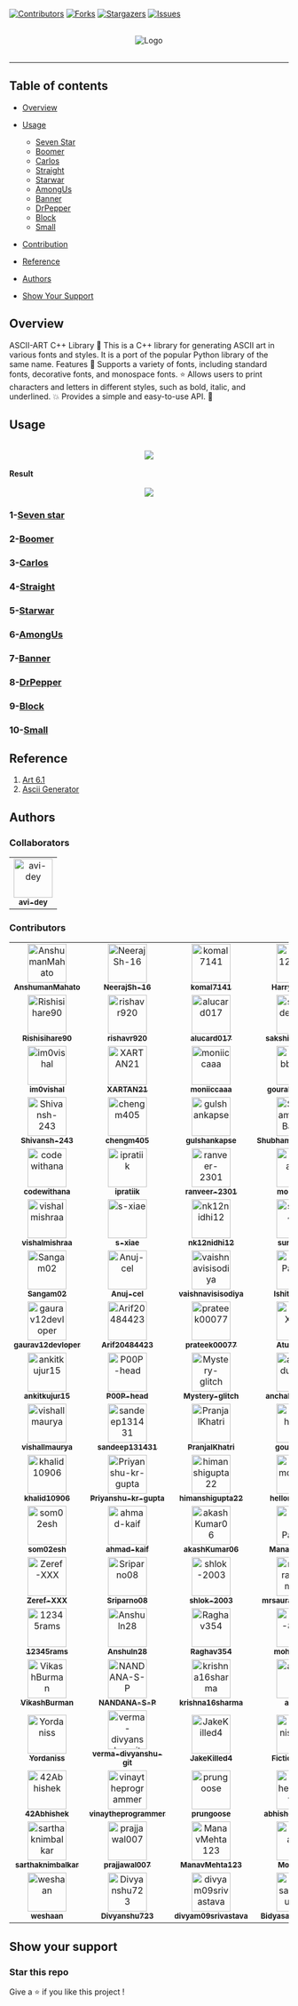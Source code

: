 [![Contributors](https://img.shields.io/github/contributors/codewithnick/ascii-art.svg?style=for-the-badge)](https://github.com/codewithnick/ascii-art/graphs/contributors)
[![Forks](https://img.shields.io/github/forks/codewithnick/ascii-art.svg?style=for-the-badge)](https://github.com/codewithnick/ascii-art/network/members)
[![Stargazers](https://img.shields.io/github/stars/codewithnick/ascii-art.svg?style=for-the-badge)](https://github.com/codewithnick/ascii-art/stargazers)
[![Issues](https://img.shields.io/github/issues/codewithnick/ascii-art.svg?style=for-the-badge)](https://github.com/codewithnick/ascii-art/issues)

<div>
	<br/>
</div>

<div align="center">
<img src="./logo (1).png" alt="Logo">
<br/>
<br/>

</div>

---

## Table of contents

- [Overview](https://github.com/codewithnick/ascii-art#overview)
- [Usage](https://github.com/codewithnick/ascii-art#Usage)

  - [Seven Star](https://github.com/codewithnick/ascii-art#1-Seven-Star)
  - [Boomer](https://github.com/codewithnick/ascii-art#2-Boomer)
  - [Carlos](https://github.com/codewithnick/ascii-art#3-Carlos)
  - [Straight](https://github.com/codewithnick/ascii-art#4-Straight)
  - [Starwar](https://github.com/codewithnick/ascii-art#5-Starwar)
  - [AmongUs](https://github.com/codewithnick/ascii-art#6-AmongUs)
  - [Banner](https://github.com/codewithnick/ascii-art#7-Banner)
  - [DrPepper](https://github.com/codewithnick/ascii-art#8-DrPepper)
  - [Block](https://github.com/codewithnick/ascii-art#9-Block)
  - [Small](https://github.com/codewithnick/ascii-art#10-Small)

- [Contribution](https://github.com/codewithnick/ascii-art/blob/main/CONTRIBUTING.md)
- [Reference](https://github.com/codewithnick/ascii-art#Reference)
- [Authors](https://github.com/codewithnick/ascii-art#Authors)
- [Show Your Support](https://github.com/codewithnick/ascii-art#Show-your-support)

## Overview

ASCII-ART C++ Library 🚀 This is a C++ library for generating ASCII art in various fonts and styles. It is a port of the popular Python library of the same name.
Features 🎉 Supports a variety of fonts, including standard fonts, decorative fonts, and monospace fonts. ⭐ Allows users to print characters and letters in different styles, such as bold, italic, and underlined. 💥 Provides a simple and easy-to-use API. 🔨

## Usage

<br/>
<div align="center">
<img src="./sample.gif">
</div>
<br/>
<strong>Result</strong>
<br/>
<br/>

<div align="center">
<img src="./7star-result.png">
</div>

### 1-[Seven star](./Fonts/SevenStar/sevenstar.md)

### 2-[Boomer](./Fonts/Boomer/boomer.md)

### 3-[Carlos](./Fonts/carlos/carlos.md)

### 4-[Straight](./Fonts/Straight/straight.md)

### 5-[Starwar](./Fonts/starwar/starwar.md)

### 6-[AmongUs](./Fonts/amongus/amongus.md)

### 7-[Banner](./Fonts/banner/banner.md)

### 8-[DrPepper](./Fonts/drpepper/drpepper.md)

### 9-[Block](./Fonts/block/block.md)

### 10-[Small](./Fonts/small/small.md)

## Reference

1. [Art 6.1](https://pypi.org/project/art/)
2. [Ascii Generator](https://ascii-generator.site/t/)

## Authors

### Collaborators

<!-- readme: collaborators -start -->
<table>
<tr>
    <td align="center">
        <a href="https://github.com/avi-dey">
            <img src="https://avatars.githubusercontent.com/u/97702087?v=4" width="70;" alt="avi-dey"/>
            <br />
            <sub><b>avi-dey</b></sub>
        </a>
    </td></tr>
</table>
<!-- readme: collaborators -end -->

### Contributors

<!-- readme: contributors,codewithnick/-,vkumar8192449/-,vishu567/-,sachinkumar911/-,AnshumanMahato/- -start -->
<table>
<tr>
    <td align="center">
        <a href="https://github.com/AnshumanMahato">
            <img src="https://avatars.githubusercontent.com/u/58422570?v=4" width="70;" alt="AnshumanMahato"/>
            <br />
            <sub><b>AnshumanMahato</b></sub>
        </a>
    </td>
    <td align="center">
        <a href="https://github.com/NeerajSh-16">
            <img src="https://avatars.githubusercontent.com/u/144585755?v=4" width="70;" alt="NeerajSh-16"/>
            <br />
            <sub><b>NeerajSh-16</b></sub>
        </a>
    </td>
    <td align="center">
        <a href="https://github.com/komal7141">
            <img src="https://avatars.githubusercontent.com/u/75818108?v=4" width="70;" alt="komal7141"/>
            <br />
            <sub><b>komal7141</b></sub>
        </a>
    </td>
    <td align="center">
        <a href="https://github.com/Harry121199">
            <img src="https://avatars.githubusercontent.com/u/117886160?v=4" width="70;" alt="Harry121199"/>
            <br />
            <sub><b>Harry121199</b></sub>
        </a>
    </td>
    <td align="center">
        <a href="https://github.com/jlewismith">
            <img src="https://avatars.githubusercontent.com/u/36462205?v=4" width="70;" alt="jlewismith"/>
            <br />
            <sub><b>jlewismith</b></sub>
        </a>
    </td>
    <td align="center">
        <a href="https://github.com/nakul-py">
            <img src="https://avatars.githubusercontent.com/u/173621577?v=4" width="70;" alt="nakul-py"/>
            <br />
            <sub><b>nakul-py</b></sub>
        </a>
    </td></tr>
<tr>
    <td align="center">
        <a href="https://github.com/Rishisihare90">
            <img src="https://avatars.githubusercontent.com/u/146431939?v=4" width="70;" alt="Rishisihare90"/>
            <br />
            <sub><b>Rishisihare90</b></sub>
        </a>
    </td>
    <td align="center">
        <a href="https://github.com/rishavr920">
            <img src="https://avatars.githubusercontent.com/u/59284650?v=4" width="70;" alt="rishavr920"/>
            <br />
            <sub><b>rishavr920</b></sub>
        </a>
    </td>
    <td align="center">
        <a href="https://github.com/alucard017">
            <img src="https://avatars.githubusercontent.com/u/76940364?v=4" width="70;" alt="alucard017"/>
            <br />
            <sub><b>alucard017</b></sub>
        </a>
    </td>
    <td align="center">
        <a href="https://github.com/sakshidewangan">
            <img src="https://avatars.githubusercontent.com/u/148685066?v=4" width="70;" alt="sakshidewangan"/>
            <br />
            <sub><b>sakshidewangan</b></sub>
        </a>
    </td>
    <td align="center">
        <a href="https://github.com/PRIYANSHU210021">
            <img src="https://avatars.githubusercontent.com/u/72849822?v=4" width="70;" alt="PRIYANSHU210021"/>
            <br />
            <sub><b>PRIYANSHU210021</b></sub>
        </a>
    </td>
    <td align="center">
        <a href="https://github.com/Sukriti-Rai">
            <img src="https://avatars.githubusercontent.com/u/144582008?v=4" width="70;" alt="Sukriti-Rai"/>
            <br />
            <sub><b>Sukriti-Rai</b></sub>
        </a>
    </td></tr>
<tr>
    <td align="center">
        <a href="https://github.com/im0vishal">
            <img src="https://avatars.githubusercontent.com/u/127092820?v=4" width="70;" alt="im0vishal"/>
            <br />
            <sub><b>im0vishal</b></sub>
        </a>
    </td>
    <td align="center">
        <a href="https://github.com/XARTAN21">
            <img src="https://avatars.githubusercontent.com/u/124522194?v=4" width="70;" alt="XARTAN21"/>
            <br />
            <sub><b>XARTAN21</b></sub>
        </a>
    </td>
    <td align="center">
        <a href="https://github.com/moniiccaaa">
            <img src="https://avatars.githubusercontent.com/u/144622019?v=4" width="70;" alt="moniiccaaa"/>
            <br />
            <sub><b>moniiccaaa</b></sub>
        </a>
    </td>
    <td align="center">
        <a href="https://github.com/gourabbistu089">
            <img src="https://avatars.githubusercontent.com/u/144556159?v=4" width="70;" alt="gourabbistu089"/>
            <br />
            <sub><b>gourabbistu089</b></sub>
        </a>
    </td>
    <td align="center">
        <a href="https://github.com/J-Madhusmita">
            <img src="https://avatars.githubusercontent.com/u/144529416?v=4" width="70;" alt="J-Madhusmita"/>
            <br />
            <sub><b>J-Madhusmita</b></sub>
        </a>
    </td>
    <td align="center">
        <a href="https://github.com/abhay5624">
            <img src="https://avatars.githubusercontent.com/u/77601553?v=4" width="70;" alt="abhay5624"/>
            <br />
            <sub><b>abhay5624</b></sub>
        </a>
    </td></tr>
<tr>
    <td align="center">
        <a href="https://github.com/Shivansh-243">
            <img src="https://avatars.githubusercontent.com/u/125989942?v=4" width="70;" alt="Shivansh-243"/>
            <br />
            <sub><b>Shivansh-243</b></sub>
        </a>
    </td>
    <td align="center">
        <a href="https://github.com/chengm405">
            <img src="https://avatars.githubusercontent.com/u/146371159?v=4" width="70;" alt="chengm405"/>
            <br />
            <sub><b>chengm405</b></sub>
        </a>
    </td>
    <td align="center">
        <a href="https://github.com/gulshankapse">
            <img src="https://avatars.githubusercontent.com/u/144792381?v=4" width="70;" alt="gulshankapse"/>
            <br />
            <sub><b>gulshankapse</b></sub>
        </a>
    </td>
    <td align="center">
        <a href="https://github.com/ShubhamJatavBankai">
            <img src="https://avatars.githubusercontent.com/u/144593198?v=4" width="70;" alt="ShubhamJatavBankai"/>
            <br />
            <sub><b>ShubhamJatavBankai</b></sub>
        </a>
    </td>
    <td align="center">
        <a href="https://github.com/RITIK-DEVOLOPER">
            <img src="https://avatars.githubusercontent.com/u/123798093?v=4" width="70;" alt="RITIK-DEVOLOPER"/>
            <br />
            <sub><b>RITIK-DEVOLOPER</b></sub>
        </a>
    </td>
    <td align="center">
        <a href="https://github.com/AlexWeb07">
            <img src="https://avatars.githubusercontent.com/u/93365089?v=4" width="70;" alt="AlexWeb07"/>
            <br />
            <sub><b>AlexWeb07</b></sub>
        </a>
    </td></tr>
<tr>
    <td align="center">
        <a href="https://github.com/codewithana">
            <img src="https://avatars.githubusercontent.com/u/144683532?v=4" width="70;" alt="codewithana"/>
            <br />
            <sub><b>codewithana</b></sub>
        </a>
    </td>
    <td align="center">
        <a href="https://github.com/ipratiik">
            <img src="https://avatars.githubusercontent.com/u/135964490?v=4" width="70;" alt="ipratiik"/>
            <br />
            <sub><b>ipratiik</b></sub>
        </a>
    </td>
    <td align="center">
        <a href="https://github.com/ranveer-2301">
            <img src="https://avatars.githubusercontent.com/u/144588990?v=4" width="70;" alt="ranveer-2301"/>
            <br />
            <sub><b>ranveer-2301</b></sub>
        </a>
    </td>
    <td align="center">
        <a href="https://github.com/mohdadil1">
            <img src="https://avatars.githubusercontent.com/u/39762134?v=4" width="70;" alt="mohdadil1"/>
            <br />
            <sub><b>mohdadil1</b></sub>
        </a>
    </td>
    <td align="center">
        <a href="https://github.com/Stunner33">
            <img src="https://avatars.githubusercontent.com/u/127297054?v=4" width="70;" alt="Stunner33"/>
            <br />
            <sub><b>Stunner33</b></sub>
        </a>
    </td>
    <td align="center">
        <a href="https://github.com/pronajit">
            <img src="https://avatars.githubusercontent.com/u/98771979?v=4" width="70;" alt="pronajit"/>
            <br />
            <sub><b>pronajit</b></sub>
        </a>
    </td></tr>
<tr>
    <td align="center">
        <a href="https://github.com/vishalmishraa">
            <img src="https://avatars.githubusercontent.com/u/64027486?v=4" width="70;" alt="vishalmishraa"/>
            <br />
            <sub><b>vishalmishraa</b></sub>
        </a>
    </td>
    <td align="center">
        <a href="https://github.com/s-xiae">
            <img src="https://avatars.githubusercontent.com/u/146371043?v=4" width="70;" alt="s-xiae"/>
            <br />
            <sub><b>s-xiae</b></sub>
        </a>
    </td>
    <td align="center">
        <a href="https://github.com/nk12nidhi12">
            <img src="https://avatars.githubusercontent.com/u/126282502?v=4" width="70;" alt="nk12nidhi12"/>
            <br />
            <sub><b>nk12nidhi12</b></sub>
        </a>
    </td>
    <td align="center">
        <a href="https://github.com/suraj2402">
            <img src="https://avatars.githubusercontent.com/u/143193265?v=4" width="70;" alt="suraj2402"/>
            <br />
            <sub><b>suraj2402</b></sub>
        </a>
    </td>
    <td align="center">
        <a href="https://github.com/smedha99">
            <img src="https://avatars.githubusercontent.com/u/144618806?v=4" width="70;" alt="smedha99"/>
            <br />
            <sub><b>smedha99</b></sub>
        </a>
    </td>
    <td align="center">
        <a href="https://github.com/Bhargava-1103">
            <img src="https://avatars.githubusercontent.com/u/109221234?v=4" width="70;" alt="Bhargava-1103"/>
            <br />
            <sub><b>Bhargava-1103</b></sub>
        </a>
    </td></tr>
<tr>
    <td align="center">
        <a href="https://github.com/Sangam02">
            <img src="https://avatars.githubusercontent.com/u/88871936?v=4" width="70;" alt="Sangam02"/>
            <br />
            <sub><b>Sangam02</b></sub>
        </a>
    </td>
    <td align="center">
        <a href="https://github.com/Anuj-cel">
            <img src="https://avatars.githubusercontent.com/u/143423699?v=4" width="70;" alt="Anuj-cel"/>
            <br />
            <sub><b>Anuj-cel</b></sub>
        </a>
    </td>
    <td align="center">
        <a href="https://github.com/vaishnavisisodiya">
            <img src="https://avatars.githubusercontent.com/u/125583860?v=4" width="70;" alt="vaishnavisisodiya"/>
            <br />
            <sub><b>vaishnavisisodiya</b></sub>
        </a>
    </td>
    <td align="center">
        <a href="https://github.com/IshitaPathak">
            <img src="https://avatars.githubusercontent.com/u/75848598?v=4" width="70;" alt="IshitaPathak"/>
            <br />
            <sub><b>IshitaPathak</b></sub>
        </a>
    </td>
    <td align="center">
        <a href="https://github.com/aryantanwarr">
            <img src="https://avatars.githubusercontent.com/u/91049545?v=4" width="70;" alt="aryantanwarr"/>
            <br />
            <sub><b>aryantanwarr</b></sub>
        </a>
    </td>
    <td align="center">
        <a href="https://github.com/Odin5133">
            <img src="https://avatars.githubusercontent.com/u/96405127?v=4" width="70;" alt="Odin5133"/>
            <br />
            <sub><b>Odin5133</b></sub>
        </a>
    </td></tr>
<tr>
    <td align="center">
        <a href="https://github.com/gaurav12devloper">
            <img src="https://avatars.githubusercontent.com/u/55048950?v=4" width="70;" alt="gaurav12devloper"/>
            <br />
            <sub><b>gaurav12devloper</b></sub>
        </a>
    </td>
    <td align="center">
        <a href="https://github.com/Arif20484423">
            <img src="https://avatars.githubusercontent.com/u/76733190?v=4" width="70;" alt="Arif20484423"/>
            <br />
            <sub><b>Arif20484423</b></sub>
        </a>
    </td>
    <td align="center">
        <a href="https://github.com/prateek00077">
            <img src="https://avatars.githubusercontent.com/u/147089488?v=4" width="70;" alt="prateek00077"/>
            <br />
            <sub><b>prateek00077</b></sub>
        </a>
    </td>
    <td align="center">
        <a href="https://github.com/Atul-Xalxo">
            <img src="https://avatars.githubusercontent.com/u/144574009?v=4" width="70;" alt="Atul-Xalxo"/>
            <br />
            <sub><b>Atul-Xalxo</b></sub>
        </a>
    </td>
    <td align="center">
        <a href="https://github.com/rudra-iitm">
            <img src="https://avatars.githubusercontent.com/u/120119520?v=4" width="70;" alt="rudra-iitm"/>
            <br />
            <sub><b>rudra-iitm</b></sub>
        </a>
    </td>
    <td align="center">
        <a href="https://github.com/itsAbhishekpatel01">
            <img src="https://avatars.githubusercontent.com/u/144606330?v=4" width="70;" alt="itsAbhishekpatel01"/>
            <br />
            <sub><b>itsAbhishekpatel01</b></sub>
        </a>
    </td></tr>
<tr>
    <td align="center">
        <a href="https://github.com/ankitkujur15">
            <img src="https://avatars.githubusercontent.com/u/144579619?v=4" width="70;" alt="ankitkujur15"/>
            <br />
            <sub><b>ankitkujur15</b></sub>
        </a>
    </td>
    <td align="center">
        <a href="https://github.com/P00P-head">
            <img src="https://avatars.githubusercontent.com/u/75832051?v=4" width="70;" alt="P00P-head"/>
            <br />
            <sub><b>P00P-head</b></sub>
        </a>
    </td>
    <td align="center">
        <a href="https://github.com/Mystery-glitch">
            <img src="https://avatars.githubusercontent.com/u/129242366?v=4" width="70;" alt="Mystery-glitch"/>
            <br />
            <sub><b>Mystery-glitch</b></sub>
        </a>
    </td>
    <td align="center">
        <a href="https://github.com/anchaldubey123">
            <img src="https://avatars.githubusercontent.com/u/146623031?v=4" width="70;" alt="anchaldubey123"/>
            <br />
            <sub><b>anchaldubey123</b></sub>
        </a>
    </td>
    <td align="center">
        <a href="https://github.com/choidf">
            <img src="https://avatars.githubusercontent.com/u/39011839?v=4" width="70;" alt="choidf"/>
            <br />
            <sub><b>choidf</b></sub>
        </a>
    </td>
    <td align="center">
        <a href="https://github.com/shivamgupta1990">
            <img src="https://avatars.githubusercontent.com/u/146575102?v=4" width="70;" alt="shivamgupta1990"/>
            <br />
            <sub><b>shivamgupta1990</b></sub>
        </a>
    </td></tr>
<tr>
    <td align="center">
        <a href="https://github.com/vishallmaurya">
            <img src="https://avatars.githubusercontent.com/u/115442999?v=4" width="70;" alt="vishallmaurya"/>
            <br />
            <sub><b>vishallmaurya</b></sub>
        </a>
    </td>
    <td align="center">
        <a href="https://github.com/sandeep131431">
            <img src="https://avatars.githubusercontent.com/u/146765506?v=4" width="70;" alt="sandeep131431"/>
            <br />
            <sub><b>sandeep131431</b></sub>
        </a>
    </td>
    <td align="center">
        <a href="https://github.com/PranjalKhatri">
            <img src="https://avatars.githubusercontent.com/u/68675142?v=4" width="70;" alt="PranjalKhatri"/>
            <br />
            <sub><b>PranjalKhatri</b></sub>
        </a>
    </td>
    <td align="center">
        <a href="https://github.com/gourshabrg">
            <img src="https://avatars.githubusercontent.com/u/143959353?v=4" width="70;" alt="gourshabrg"/>
            <br />
            <sub><b>gourshabrg</b></sub>
        </a>
    </td>
    <td align="center">
        <a href="https://github.com/Kranti-Kumar">
            <img src="https://avatars.githubusercontent.com/u/110877347?v=4" width="70;" alt="Kranti-Kumar"/>
            <br />
            <sub><b>Kranti-Kumar</b></sub>
        </a>
    </td>
    <td align="center">
        <a href="https://github.com/jonbrohauge">
            <img src="https://avatars.githubusercontent.com/u/9496731?v=4" width="70;" alt="jonbrohauge"/>
            <br />
            <sub><b>jonbrohauge</b></sub>
        </a>
    </td></tr>
<tr>
    <td align="center">
        <a href="https://github.com/khalid10906">
            <img src="https://avatars.githubusercontent.com/u/123804294?v=4" width="70;" alt="khalid10906"/>
            <br />
            <sub><b>khalid10906</b></sub>
        </a>
    </td>
    <td align="center">
        <a href="https://github.com/Priyanshu-kr-gupta">
            <img src="https://avatars.githubusercontent.com/u/114975117?v=4" width="70;" alt="Priyanshu-kr-gupta"/>
            <br />
            <sub><b>Priyanshu-kr-gupta</b></sub>
        </a>
    </td>
    <td align="center">
        <a href="https://github.com/himanshigupta22">
            <img src="https://avatars.githubusercontent.com/u/146530350?v=4" width="70;" alt="himanshigupta22"/>
            <br />
            <sub><b>himanshigupta22</b></sub>
        </a>
    </td>
    <td align="center">
        <a href="https://github.com/hellomohit722">
            <img src="https://avatars.githubusercontent.com/u/146608079?v=4" width="70;" alt="hellomohit722"/>
            <br />
            <sub><b>hellomohit722</b></sub>
        </a>
    </td>
    <td align="center">
        <a href="https://github.com/miragearush">
            <img src="https://avatars.githubusercontent.com/u/80736891?v=4" width="70;" alt="miragearush"/>
            <br />
            <sub><b>miragearush</b></sub>
        </a>
    </td>
    <td align="center">
        <a href="https://github.com/Bhaveshgupta00">
            <img src="https://avatars.githubusercontent.com/u/144594778?v=4" width="70;" alt="Bhaveshgupta00"/>
            <br />
            <sub><b>Bhaveshgupta00</b></sub>
        </a>
    </td></tr>
<tr>
    <td align="center">
        <a href="https://github.com/som02esh">
            <img src="https://avatars.githubusercontent.com/u/106095040?v=4" width="70;" alt="som02esh"/>
            <br />
            <sub><b>som02esh</b></sub>
        </a>
    </td>
    <td align="center">
        <a href="https://github.com/ahmad-kaif">
            <img src="https://avatars.githubusercontent.com/u/113821761?v=4" width="70;" alt="ahmad-kaif"/>
            <br />
            <sub><b>ahmad-kaif</b></sub>
        </a>
    </td>
    <td align="center">
        <a href="https://github.com/akashKumar06">
            <img src="https://avatars.githubusercontent.com/u/117292434?v=4" width="70;" alt="akashKumar06"/>
            <br />
            <sub><b>akashKumar06</b></sub>
        </a>
    </td>
    <td align="center">
        <a href="https://github.com/Manas-Pathak">
            <img src="https://avatars.githubusercontent.com/u/97400024?v=4" width="70;" alt="Manas-Pathak"/>
            <br />
            <sub><b>Manas-Pathak</b></sub>
        </a>
    </td>
    <td align="center">
        <a href="https://github.com/pris01">
            <img src="https://avatars.githubusercontent.com/u/70049327?v=4" width="70;" alt="pris01"/>
            <br />
            <sub><b>pris01</b></sub>
        </a>
    </td>
    <td align="center">
        <a href="https://github.com/ben-dh3">
            <img src="https://avatars.githubusercontent.com/u/105418802?v=4" width="70;" alt="ben-dh3"/>
            <br />
            <sub><b>ben-dh3</b></sub>
        </a>
    </td></tr>
<tr>
    <td align="center">
        <a href="https://github.com/Zeref-XXX">
            <img src="https://avatars.githubusercontent.com/u/72185317?v=4" width="70;" alt="Zeref-XXX"/>
            <br />
            <sub><b>Zeref-XXX</b></sub>
        </a>
    </td>
    <td align="center">
        <a href="https://github.com/Sriparno08">
            <img src="https://avatars.githubusercontent.com/u/89148144?v=4" width="70;" alt="Sriparno08"/>
            <br />
            <sub><b>Sriparno08</b></sub>
        </a>
    </td>
    <td align="center">
        <a href="https://github.com/shlok-2003">
            <img src="https://avatars.githubusercontent.com/u/103599796?v=4" width="70;" alt="shlok-2003"/>
            <br />
            <sub><b>shlok-2003</b></sub>
        </a>
    </td>
    <td align="center">
        <a href="https://github.com/mrsaurabhnamdev">
            <img src="https://avatars.githubusercontent.com/u/134042923?v=4" width="70;" alt="mrsaurabhnamdev"/>
            <br />
            <sub><b>mrsaurabhnamdev</b></sub>
        </a>
    </td>
    <td align="center">
        <a href="https://github.com/LeenaMondal01">
            <img src="https://avatars.githubusercontent.com/u/146467319?v=4" width="70;" alt="LeenaMondal01"/>
            <br />
            <sub><b>LeenaMondal01</b></sub>
        </a>
    </td>
    <td align="center">
        <a href="https://github.com/avi-dey">
            <img src="https://avatars.githubusercontent.com/u/97702087?v=4" width="70;" alt="avi-dey"/>
            <br />
            <sub><b>avi-dey</b></sub>
        </a>
    </td></tr>
<tr>
    <td align="center">
        <a href="https://github.com/12345rams">
            <img src="https://avatars.githubusercontent.com/u/132057037?v=4" width="70;" alt="12345rams"/>
            <br />
            <sub><b>12345rams</b></sub>
        </a>
    </td>
    <td align="center">
        <a href="https://github.com/Anshuln28">
            <img src="https://avatars.githubusercontent.com/u/146530516?v=4" width="70;" alt="Anshuln28"/>
            <br />
            <sub><b>Anshuln28</b></sub>
        </a>
    </td>
    <td align="center">
        <a href="https://github.com/Raghav354">
            <img src="https://avatars.githubusercontent.com/u/137503421?v=4" width="70;" alt="Raghav354"/>
            <br />
            <sub><b>Raghav354</b></sub>
        </a>
    </td>
    <td align="center">
        <a href="https://github.com/mohit-8692">
            <img src="https://avatars.githubusercontent.com/u/132361060?v=4" width="70;" alt="mohit-8692"/>
            <br />
            <sub><b>mohit-8692</b></sub>
        </a>
    </td>
    <td align="center">
        <a href="https://github.com/harshvyas-22">
            <img src="https://avatars.githubusercontent.com/u/118657807?v=4" width="70;" alt="harshvyas-22"/>
            <br />
            <sub><b>harshvyas-22</b></sub>
        </a>
    </td>
    <td align="center">
        <a href="https://github.com/ayoitsamishaa">
            <img src="https://avatars.githubusercontent.com/u/123642534?v=4" width="70;" alt="ayoitsamishaa"/>
            <br />
            <sub><b>ayoitsamishaa</b></sub>
        </a>
    </td></tr>
<tr>
    <td align="center">
        <a href="https://github.com/VikashBurman">
            <img src="https://avatars.githubusercontent.com/u/137149762?v=4" width="70;" alt="VikashBurman"/>
            <br />
            <sub><b>VikashBurman</b></sub>
        </a>
    </td>
    <td align="center">
        <a href="https://github.com/NANDANA-S-P">
            <img src="https://avatars.githubusercontent.com/u/79624565?v=4" width="70;" alt="NANDANA-S-P"/>
            <br />
            <sub><b>NANDANA-S-P</b></sub>
        </a>
    </td>
    <td align="center">
        <a href="https://github.com/krishna16sharma">
            <img src="https://avatars.githubusercontent.com/u/59202185?v=4" width="70;" alt="krishna16sharma"/>
            <br />
            <sub><b>krishna16sharma</b></sub>
        </a>
    </td>
    <td align="center">
        <a href="https://github.com/adripo">
            <img src="https://avatars.githubusercontent.com/u/26493496?v=4" width="70;" alt="adripo"/>
            <br />
            <sub><b>adripo</b></sub>
        </a>
    </td>
    <td align="center">
        <a href="https://github.com/FreemRL">
            <img src="https://avatars.githubusercontent.com/u/66525499?v=4" width="70;" alt="FreemRL"/>
            <br />
            <sub><b>FreemRL</b></sub>
        </a>
    </td>
    <td align="center">
        <a href="https://github.com/jaivardhan-bhola">
            <img src="https://avatars.githubusercontent.com/u/83286825?v=4" width="70;" alt="jaivardhan-bhola"/>
            <br />
            <sub><b>jaivardhan-bhola</b></sub>
        </a>
    </td></tr>
<tr>
    <td align="center">
        <a href="https://github.com/Yordaniss">
            <img src="https://avatars.githubusercontent.com/u/68282006?v=4" width="70;" alt="Yordaniss"/>
            <br />
            <sub><b>Yordaniss</b></sub>
        </a>
    </td>
    <td align="center">
        <a href="https://github.com/verma-divyanshu-git">
            <img src="https://avatars.githubusercontent.com/u/96394150?v=4" width="70;" alt="verma-divyanshu-git"/>
            <br />
            <sub><b>verma-divyanshu-git</b></sub>
        </a>
    </td>
    <td align="center">
        <a href="https://github.com/JakeKilled4">
            <img src="https://avatars.githubusercontent.com/u/92868537?v=4" width="70;" alt="JakeKilled4"/>
            <br />
            <sub><b>JakeKilled4</b></sub>
        </a>
    </td>
    <td align="center">
        <a href="https://github.com/Fictionistique">
            <img src="https://avatars.githubusercontent.com/u/40859110?v=4" width="70;" alt="Fictionistique"/>
            <br />
            <sub><b>Fictionistique</b></sub>
        </a>
    </td>
    <td align="center">
        <a href="https://github.com/AryanBakliwal">
            <img src="https://avatars.githubusercontent.com/u/106430579?v=4" width="70;" alt="AryanBakliwal"/>
            <br />
            <sub><b>AryanBakliwal</b></sub>
        </a>
    </td>
    <td align="center">
        <a href="https://github.com/AmitRajput1772">
            <img src="https://avatars.githubusercontent.com/u/123803673?v=4" width="70;" alt="AmitRajput1772"/>
            <br />
            <sub><b>AmitRajput1772</b></sub>
        </a>
    </td></tr>
<tr>
    <td align="center">
        <a href="https://github.com/42Abhishek">
            <img src="https://avatars.githubusercontent.com/u/146465745?v=4" width="70;" alt="42Abhishek"/>
            <br />
            <sub><b>42Abhishek</b></sub>
        </a>
    </td>
    <td align="center">
        <a href="https://github.com/vinaytheprogrammer">
            <img src="https://avatars.githubusercontent.com/u/49182318?v=4" width="70;" alt="vinaytheprogrammer"/>
            <br />
            <sub><b>vinaytheprogrammer</b></sub>
        </a>
    </td>
    <td align="center">
        <a href="https://github.com/prungoose">
            <img src="https://avatars.githubusercontent.com/u/128612146?v=4" width="70;" alt="prungoose"/>
            <br />
            <sub><b>prungoose</b></sub>
        </a>
    </td>
    <td align="center">
        <a href="https://github.com/abhishekyadav76">
            <img src="https://avatars.githubusercontent.com/u/132427787?v=4" width="70;" alt="abhishekyadav76"/>
            <br />
            <sub><b>abhishekyadav76</b></sub>
        </a>
    </td>
    <td align="center">
        <a href="https://github.com/zpotthoff">
            <img src="https://avatars.githubusercontent.com/u/70244024?v=4" width="70;" alt="zpotthoff"/>
            <br />
            <sub><b>zpotthoff</b></sub>
        </a>
    </td>
    <td align="center">
        <a href="https://github.com/Sunilbehera672">
            <img src="https://avatars.githubusercontent.com/u/144588734?v=4" width="70;" alt="Sunilbehera672"/>
            <br />
            <sub><b>Sunilbehera672</b></sub>
        </a>
    </td></tr>
<tr>
    <td align="center">
        <a href="https://github.com/sarthaknimbalkar">
            <img src="https://avatars.githubusercontent.com/u/54149390?v=4" width="70;" alt="sarthaknimbalkar"/>
            <br />
            <sub><b>sarthaknimbalkar</b></sub>
        </a>
    </td>
    <td align="center">
        <a href="https://github.com/prajjawal007">
            <img src="https://avatars.githubusercontent.com/u/144593090?v=4" width="70;" alt="prajjawal007"/>
            <br />
            <sub><b>prajjawal007</b></sub>
        </a>
    </td>
    <td align="center">
        <a href="https://github.com/ManavMehta123">
            <img src="https://avatars.githubusercontent.com/u/128663812?v=4" width="70;" alt="ManavMehta123"/>
            <br />
            <sub><b>ManavMehta123</b></sub>
        </a>
    </td>
    <td align="center">
        <a href="https://github.com/Mounayer">
            <img src="https://avatars.githubusercontent.com/u/92330711?v=4" width="70;" alt="Mounayer"/>
            <br />
            <sub><b>Mounayer</b></sub>
        </a>
    </td>
    <td align="center">
        <a href="https://github.com/iallah1">
            <img src="https://avatars.githubusercontent.com/u/166071799?v=4" width="70;" alt="iallah1"/>
            <br />
            <sub><b>iallah1</b></sub>
        </a>
    </td>
    <td align="center">
        <a href="https://github.com/GriffinAnnshual">
            <img src="https://avatars.githubusercontent.com/u/77448860?v=4" width="70;" alt="GriffinAnnshual"/>
            <br />
            <sub><b>GriffinAnnshual</b></sub>
        </a>
    </td></tr>
<tr>
    <td align="center">
        <a href="https://github.com/weshaan">
            <img src="https://avatars.githubusercontent.com/u/118920744?v=4" width="70;" alt="weshaan"/>
            <br />
            <sub><b>weshaan</b></sub>
        </a>
    </td>
    <td align="center">
        <a href="https://github.com/Divyanshu723">
            <img src="https://avatars.githubusercontent.com/u/112752057?v=4" width="70;" alt="Divyanshu723"/>
            <br />
            <sub><b>Divyanshu723</b></sub>
        </a>
    </td>
    <td align="center">
        <a href="https://github.com/divyam09srivastava">
            <img src="https://avatars.githubusercontent.com/u/59364676?v=4" width="70;" alt="divyam09srivastava"/>
            <br />
            <sub><b>divyam09srivastava</b></sub>
        </a>
    </td>
    <td align="center">
        <a href="https://github.com/BidyasagarAnupam">
            <img src="https://avatars.githubusercontent.com/u/68635333?v=4" width="70;" alt="BidyasagarAnupam"/>
            <br />
            <sub><b>BidyasagarAnupam</b></sub>
        </a>
    </td>
    <td align="center">
        <a href="https://github.com/Abdelra6">
            <img src="https://avatars.githubusercontent.com/u/43535792?v=4" width="70;" alt="Abdelra6"/>
            <br />
            <sub><b>Abdelra6</b></sub>
        </a>
    </td></tr>
</table>
<!-- readme: contributors,codewithnick/-,vkumar8192449/-,vishu567/-,sachinkumar911/-,AnshumanMahato/- -end -->

## Show your support

<h3>Star this repo</h3>

Give a ⭐ if you like this project !
